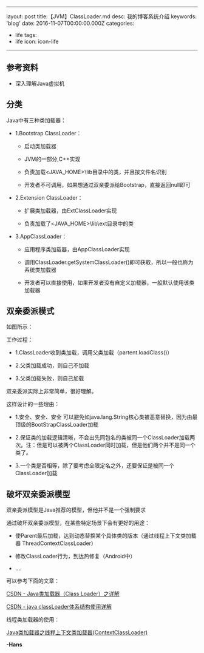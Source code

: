 
---
layout: post
title:【JVM】ClassLoader.md
desc: 我的博客系统介绍
keywords: 'blog'
date: 2016-11-07T00:00:00.000Z
categories:
- life
tags:
- life
icon: icon-life
---

<!-- more -->
## 参考资料

* 深入理解Java虚拟机

## 分类

Java中有三种类加载器：

* 1.Bootstrap ClassLoader：

    * 启动类加载器

    * JVM的一部分,C++实现

    * 负责加载<JAVA_HOME>\lib目录中的类，并且按文件名识别

    * 开发者不可调用，如果想通过双亲委派给Bootstrap，直接返回null即可

* 2.Extension ClassLoader：

    * 扩展类加载器，由ExtClassLoader实现

    * 负责加载了<JAVA_HOME>\lib\ext目录中的类

* 3.AppClassLoader：

    * 应用程序类加载器，由AppClassLoader实现

    * 调用ClassLoader.getSystemClassLoader()即可获取，所以一般也称为系统类加载器

    * 开发者可以直接使用，如果开发者没有自定义加载器，一般默认使用该类加载器



## 双亲委派模式

如图所示：

工作过程：

* 1.ClassLoader收到类加载，调用父类加载（partent.loadClass()）

* 2.父类加载成功，则自己不加载

* 3.父类加载失败，则自己加载



双亲委派实际上非常简单，很好理解。



这样设计的一些理由：

* 1.安全、安全、安全  可以避免如java.lang.String核心类被恶意替换，因为由最顶级的BootStrapClassLoader加载

* 2.保证类的加载逻辑清晰，不会出先同包名的类被同一个ClassLoader加载两次。注：但是可以被两个ClassLoader同时加载，但是他们两个并不是同一个类了。

* 3.一个类是否相等，除了要考虑全限定名之外，还要保证是被同一个ClassLoader加载



## 破坏双亲委派模型

双亲委派模型是Java推荐的模型，但他并不是一个强制要求

通过破坏双亲委派模型，在某些特定场景下会有更好的用途：

* 使Parent最后加载，达到动态替换某个具体类的版本（通过线程上下文类加载器 ThreadContextClassLoader）

* 修改ClassLoader行为，到达热修复（Android中）

* ....





可以参考下面的文章：

[CSDN - Java类加载器（Class Loader）之详解](http://blog.csdn.net/Radic_Feng/article/details/6897898)

[CSDN - java classLoader体系结构使用详解](http://blog.csdn.net/yaerfeng/article/details/51052576)

线程类加载器的使用：

[Java类加载器之线程上下文类加载器(ContextClassLoader)](http://blog.leanote.com/post/medusar/Java%E7%B1%BB%E5%8A%A0%E8%BD%BD%E6%9C%BA%E5%88%B6)


**-Hans**
